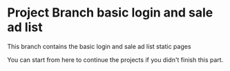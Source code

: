 # Project Branch basic login and sale ad list

This branch contains the basic login and sale ad list static pages

You can start from here to continue the projects if you didn't finish this part.

